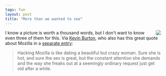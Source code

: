 ```yaml
---
tags: fun
layout: post
title: "More than we wanted to see"
---
```




<a href='http://www.peerfear.org/rss/permalink/1032382245.shtml'><img src='http://www.itz4u.to/SELLER_INFO/nakedteakettleguy.jpg' align='right' border='0'/></a>
I know a picture is worth a thousand words, but I don't want to know even three of them for this. Via <a href="http://www.peerfear.org/">Kevin Burton</a>, who also has this great quote about  Mozilla in a <a href="http://www.peerfear.org/rss/permalink/1032252791.shtml">separate entry</a>:

<blockquote>Hacking Mozilla is like dating a beautiful but crazy woman. Sure she is hot, and sure the sex is great, but the constant attention she demands and the way she freaks out at a seemingly ordinary request just get old after a while.</blockquote>
<br clear="all"/>


